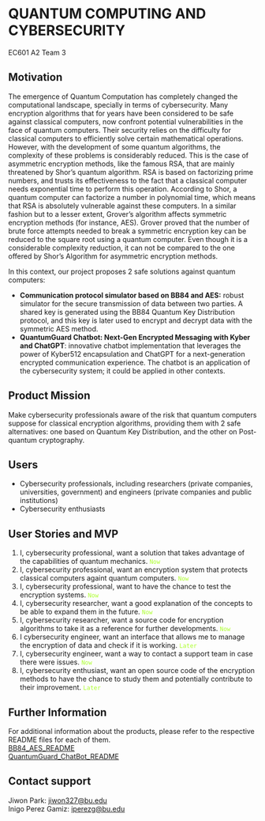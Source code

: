 # QUANTUM COMPUTING AND CYBERSECURITY
EC601 A2 Team 3

## Motivation
The emergence of Quantum Computation has completely changed the computational landscape, specially in terms of cybersecurity. Many encryption algorithms that
for years have been considered to be safe against classical computers, now confront potential vulnerabilities in the face of quantum computers. Their security relies on the difficulty for classical computers to efficiently solve certain mathematical operations. However, with the development of some quantum algorithms, the complexity of these problems is considerably reduced. This is the case of asymmetric encryption methods, like the famous RSA, that are mainly threatened by Shor’s quantum algorithm. RSA is based on factorizing prime numbers, and trusts its effectiveness to the fact that a classical computer needs exponential time to perform this operation. According to Shor, a quantum computer can factorize a number in polynomial time, which means that RSA is absolutely vulnerable against these computers. In a similar fashion but to a lesser extent, Grover’s algorithm affects symmetric encryption methods (for instance, AES). Grover proved that the number of brute force attempts needed to break a symmetric encryption key can be reduced to the square root using a quantum computer. Even though it is a considerable complexity reduction, it can not be compared to the one offered by Shor’s Algorithm for asymmetric encryption methods. 

In this context, our project proposes 2 safe solutions against quantum computers:

- **Communication protocol simulator based on BB84 and AES:** robust simulator for the secure transmission of data between two parties. A shared key is generated using the BB84 Quantum Key Distribution protocol, and this key is later used to encrypt and decrypt data with the symmetric AES method.
- **QuantumGuard Chatbot: Next-Gen Encrypted Messaging with Kyber and ChatGPT**: innovative chatbot implementation that leverages the power of Kyber512 encapsulation and ChatGPT for a next-generation encrypted communication experience. The chatbot is an application of the cybersecurity system; it could be applied in other contexts.


## Product Mission
Make cybersecurity professionals aware of the risk that quantum computers suppose for classical encryption algorithms, providing them with 2 safe alternatives: one based on Quantum Key Distribution, and the other on Post-quantum cryptography.

## Users
- Cybersecurity professionals, including researchers (private companies, universities, government) and engineers (private companies and public institutions)
- Cybersecurity enthusiasts

## User Stories and MVP
1. I, cybersecurity professional, want a solution that takes advantage of the capabilities of quantum mechanics. <code style="color : greenyellow">Now</code>
2. I, cybersecurity professional, want an encryption system that protects classical computers againt quantum computers. <code style="color : greenyellow">Now</code>
3. I, cybersecurity professional, want to have the chance to test the encryption systems. <code style="color : greenyellow">Now</code>
4. I, cybersecurity researcher, want a good explanation of the concepts to be able to expand them in the future. <code style="color : greenyellow">Now</code>
5. I, cybersecurity researcher, want a source code for encryption algorithms to take it as a reference for further developments. <code style="color : greenyellow">Now</code>
6. I cybersecurity engineer, want an interface that allows me to manage the encryption of data and check if it is working. <code style="color : greenyellow">Later</code>
7. I, cybersecurity engineer, want a way to contact a support team in case there were issues. <code style="color : greenyellow">Now</code>
8. I, cybersecurity enthusiast, want an open source code of the encryption methods to have the chance to study them and potentially contribute to their improvement. <code style="color : greenyellow">Later</code>

## Further Information
For additional information about the products, please refer to the respective README files for each of them.  
[BB84_AES_README](https://github.com/Jpark99/Quantum_Security/blob/main/BB84_AES_sim/README.md)  
[QuantumGuard_ChatBot_README](https://github.com/Jpark99/Quantum_Security/blob/main/QuantumGuard_ChatBot/README.md)

## Contact support
Jiwon Park: jiwon327@bu.edu   
Inigo Perez Gamiz: iperezg@bu.edu
